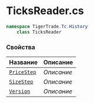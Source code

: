 
# TicksReader.cs
```csharp
namespace TigerTrade.Tc.History  
    class TicksReader
```

### Свойства
| Название | Описание |
| --- | --- |
| [`PriceStep`](./Свойства/PriceStep.md) | *Описание* |
| [`SizeStep`](./Свойства/SizeStep.md) | *Описание* |
| [`Version`](./Свойства/Version.md) | *Описание* |
